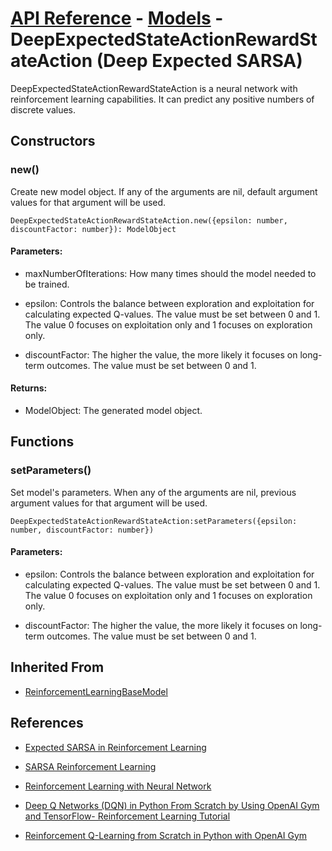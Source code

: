# [API Reference](../../API.md) - [Models](../Models.md) - DeepExpectedStateActionRewardStateAction (Deep Expected SARSA)

DeepExpectedStateActionRewardStateAction is a neural network with reinforcement learning capabilities. It can predict any positive numbers of discrete values.

## Constructors

### new()

Create new model object. If any of the arguments are nil, default argument values for that argument will be used.

```
DeepExpectedStateActionRewardStateAction.new({epsilon: number, discountFactor: number}): ModelObject
```

#### Parameters:

* maxNumberOfIterations: How many times should the model needed to be trained.

* epsilon: Controls the balance between exploration and exploitation for calculating expected Q-values. The value must be set between 0 and 1. The value 0 focuses on exploitation only and 1 focuses on exploration only.

* discountFactor: The higher the value, the more likely it focuses on long-term outcomes. The value must be set between 0 and 1.

#### Returns:

* ModelObject: The generated model object.

## Functions

### setParameters()

Set model's parameters. When any of the arguments are nil, previous argument values for that argument will be used.

```
DeepExpectedStateActionRewardStateAction:setParameters({epsilon: number, discountFactor: number})
```

#### Parameters:

* epsilon: Controls the balance between exploration and exploitation for calculating expected Q-values. The value must be set between 0 and 1. The value 0 focuses on exploitation only and 1 focuses on exploration only.

* discountFactor: The higher the value, the more likely it focuses on long-term outcomes. The value must be set between 0 and 1.

## Inherited From

* [ReinforcementLearningBaseModel](ReinforcementLearningBaseModel.md)

## References

* [Expected SARSA in Reinforcement Learning](https://www.geeksforgeeks.org/expected-sarsa-in-reinforcement-learning/)

* [SARSA Reinforcement Learning](https://www.geeksforgeeks.org/sarsa-reinforcement-learning/)

* [Reinforcement Learning with Neural Network](https://www.baeldung.com/cs/reinforcement-learning-neural-network)

* [Deep Q Networks (DQN) in Python From Scratch by Using OpenAI Gym and TensorFlow- Reinforcement Learning Tutorial](https://aleksandarhaber.com/deep-q-networks-dqn-in-python-from-scratch-by-using-openai-gym-and-tensorflow-reinforcement-learning-tutorial/)

* [Reinforcement Q-Learning from Scratch in Python with OpenAI Gym](https://www.learndatasci.com/tutorials/reinforcement-q-learning-scratch-python-openai-gym/)
